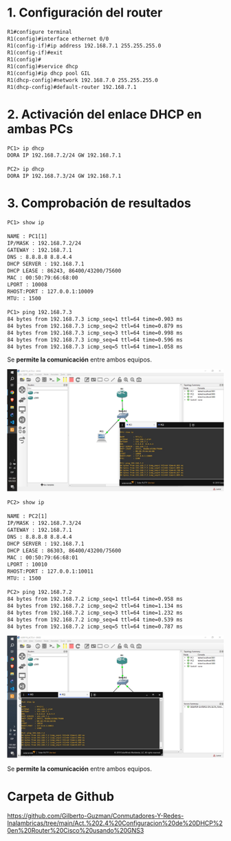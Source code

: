 # 1. Configuración del router

    R1#configure terminal
    R1(config)#interface ethernet 0/0
    R1(config-if)#ip address 192.168.7.1 255.255.255.0
    R1(config-if)#exit
    R1(config)#
    R1(config)#service dhcp
    R1(config)#ip dhcp pool GIL
    R1(dhcp-config)#network 192.168.7.0 255.255.255.0
    R1(dhcp-config)#default-router 192.168.7.1

# 2. Activación del enlace DHCP en ambas PCs

    PC1> ip dhcp
    DORA IP 192.168.7.2/24 GW 192.168.7.1

    PC2> ip dhcp
    DORA IP 192.168.7.3/24 GW 192.168.7.1

# 3. Comprobación de resultados

    PC1> show ip

    NAME : PC1[1]
    IP/MASK : 192.168.7.2/24
    GATEWAY : 192.168.7.1
    DNS : 8.8.8.8 8.8.4.4
    DHCP SERVER : 192.168.7.1
    DHCP LEASE : 86243, 86400/43200/75600
    MAC : 00:50:79:66:68:00
    LPORT : 10008
    RHOST:PORT : 127.0.0.1:10009
    MTU: : 1500

    PC1> ping 192.168.7.3
    84 bytes from 192.168.7.3 icmp_seq=1 ttl=64 time=0.903 ms
    84 bytes from 192.168.7.3 icmp_seq=2 ttl=64 time=0.879 ms
    84 bytes from 192.168.7.3 icmp_seq=3 ttl=64 time=0.998 ms
    84 bytes from 192.168.7.3 icmp_seq=4 ttl=64 time=0.596 ms
    84 bytes from 192.168.7.3 icmp_seq=5 ttl=64 time=1.058 ms

Se **permite la comunicación** entre ambos equipos.

![](imgs/capture_1.jpeg)

    PC2> show ip

    NAME : PC2[1]
    IP/MASK : 192.168.7.3/24
    GATEWAY : 192.168.7.1
    DNS : 8.8.8.8 8.8.4.4
    DHCP SERVER : 192.168.7.1
    DHCP LEASE : 86303, 86400/43200/75600
    MAC : 00:50:79:66:68:01
    LPORT : 10010
    RHOST:PORT : 127.0.0.1:10011
    MTU: : 1500

    PC2> ping 192.168.7.2
    84 bytes from 192.168.7.2 icmp_seq=1 ttl=64 time=0.958 ms
    84 bytes from 192.168.7.2 icmp_seq=2 ttl=64 time=1.134 ms
    84 bytes from 192.168.7.2 icmp_seq=3 ttl=64 time=1.232 ms
    84 bytes from 192.168.7.2 icmp_seq=4 ttl=64 time=0.539 ms
    84 bytes from 192.168.7.2 icmp_seq=5 ttl=64 time=0.787 ms

![](imgs/capture_2.jpeg)

Se **permite la comunicación** entre ambos equipos.

# Carpeta de Github

https://github.com/Gilberto-Guzman/Conmutadores-Y-Redes-Inalambricas/tree/main/Act.%202.4%20Configuracion%20de%20DHCP%20en%20Router%20Cisco%20usando%20GNS3
